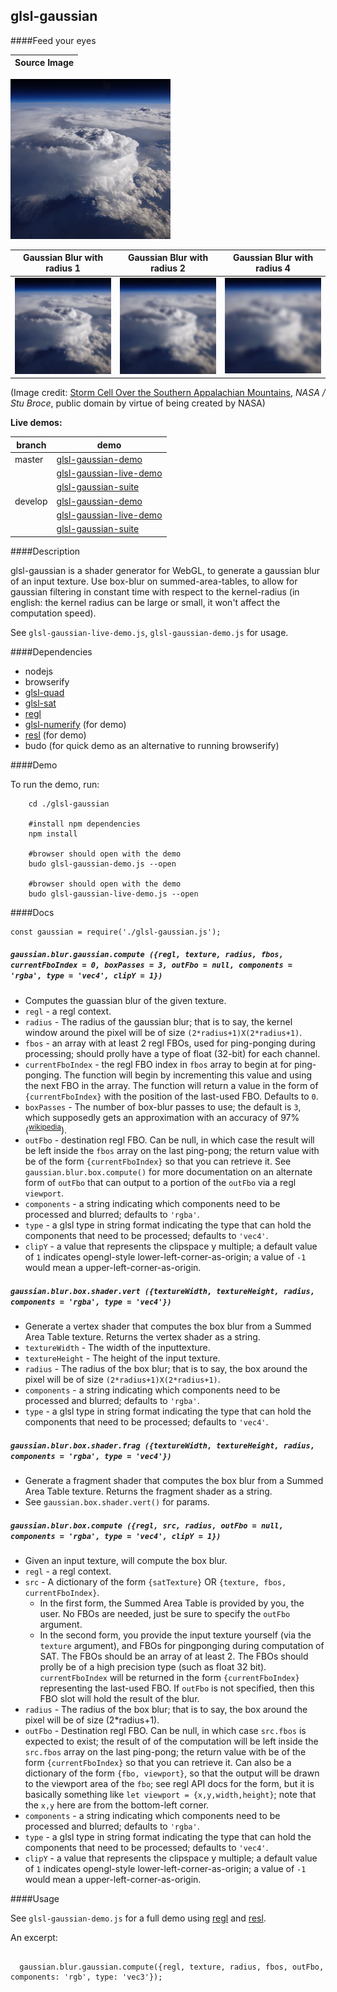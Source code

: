 
glsl-gaussian
---


####Feed your eyes


 Source Image |
--------------|
<img src="./assets/Storm Cell Over the Southern Appalachian Mountains-dsc_2303_0-256x256.png"/>

 Gaussian Blur with radius 1  | Gaussian Blur with radius 2 | Gaussian Blur with radius 4 |
------------------------------|-----------------------------|-----------------------------|
<img src="./assets/result-256x256x-r1.png"/>|<img src="./assets/result-256x256x-r2.png"/>|<img src="./assets/result-256x256x-r4.png"/>|

(Image credit: [Storm Cell Over the Southern Appalachian Mountains](http://www.nasa.gov/content/storm-cell-over-the-southern-appalachian-mountains),
*NASA / Stu Broce*, public domain by virtue of being created by NASA)

**Live demos:**

 branch | demo
--------|-------
master  | [glsl-gaussian-demo](https://realazthat.github.io/glsl-gaussian/master/www/glsl-gaussian-demo/index.html)
        | [glsl-gaussian-live-demo](https://realazthat.github.io/glsl-gaussian/master/www/glsl-gaussian-live-demo/index.html)
        | [glsl-gaussian-suite](https://realazthat.github.io/glsl-gaussian/master/www/glsl-gaussian-suite/glsl-gaussian-suite.html)
develop | [glsl-gaussian-demo](https://realazthat.github.io/glsl-gaussian/develop/www/glsl-gaussian-demo/index.html)
        | [glsl-gaussian-live-demo](https://realazthat.github.io/glsl-gaussian/develop/www/glsl-gaussian-live-demo/index.html)
        | [glsl-gaussian-suite](https://realazthat.github.io/glsl-gaussian/develop/www/glsl-gaussian-suite/glsl-gaussian-suite.html)


####Description

glsl-gaussian is a shader generator for WebGL, to generate a gaussian blur of an input texture. Use box-blur on summed-area-tables, to allow for gaussian filtering in constant time with respect to the kernel-radius (in english:
the kernel radius can be large or small, it won't affect the computation speed).


See `glsl-gaussian-live-demo.js`, `glsl-gaussian-demo.js` for usage.

####Dependencies

* nodejs
* browserify
* [glsl-quad](https://github.com/realazthat/glsl-quad)
* [glsl-sat](https://github.com/realazthat/glsl-sat)
* [regl](https://github.com/mikolalysenko/regl)
* [glsl-numerify](https://github.com/realazthat/glsl-numerify) (for demo)
* [resl](https://github.com/mikolalysenko/resl) (for demo)
* budo (for quick demo as an alternative to running browserify) 


####Demo

To run the demo, run:

```
    cd ./glsl-gaussian
    
    #install npm dependencies
    npm install
    
    #browser should open with the demo
    budo glsl-gaussian-demo.js --open

    #browser should open with the demo
    budo glsl-gaussian-live-demo.js --open

```



####Docs

```
const gaussian = require('./glsl-gaussian.js');
```

##### `gaussian.blur.gaussian.compute ({regl, texture, radius, fbos, currentFboIndex = 0, boxPasses = 3, outFbo = null, components = 'rgba', type = 'vec4', clipY = 1})`

* Computes the guassian blur of the given texture.
* `regl` - a regl context.
* `radius` - The radius of the gaussian blur; that is to say, the kernel window around the pixel will be of size `(2*radius+1)X(2*radius+1)`.
* `fbos` - an array with at least 2 regl FBOs, used for ping-ponging during processing; should prolly have
           a type of float (32-bit) for each channel.
* `currentFboIndex` - the regl FBO index in `fbos` array to begin at for ping-ponging. The function will begin by
                      incrementing this value and using the next FBO in the array. The function will return a value
                      in the form of `{currentFboIndex}` with the position of the last-used FBO. Defaults to `0`.
* `boxPasses` - The number of box-blur passes to use; the default is `3`, which supposedly gets an approximation
                with an accuracy of 97% (<sup>[wikipedia](https://en.wikipedia.org/wiki/Box_blur)</sup>). 
* `outFbo` - destination regl FBO. Can be null, in which case the result will be left inside the `fbos` array
             on the last ping-pong; the return value with be of the form `{currentFboIndex}` so that you
             can retrieve it. See `gaussian.blur.box.compute()` for more documentation on an alternate form
             of `outFbo` that can output to a portion of the `outFbo` via a regl `viewport`.
* `components` - a string indicating which components need to be processed and blurred; defaults to `'rgba'`.
* `type` - a glsl type in string format indicating the type that can hold the components that need to be processed; defaults to `'vec4'`.
* `clipY` - a value that represents the clipspace y multiple; a default value of `1` indicates opengl-style lower-left-corner-as-origin;
             a value of `-1` would mean a upper-left-corner-as-origin.



##### `gaussian.blur.box.shader.vert ({textureWidth, textureHeight, radius, components = 'rgba', type = 'vec4'})`

* Generate a vertex shader that computes the box blur from a Summed Area Table texture.
    Returns the vertex shader as a string.
* `textureWidth` - The width of the inputtexture.
* `textureHeight` - The height of the input texture.
* `radius` - The radius of the box blur; that is to say, the box around the pixel will be of size `(2*radius+1)X(2*radius+1)`. 
* `components` - a string indicating which components need to be processed and blurred; defaults to `'rgba'`.
* `type` - a glsl type in string format indicating the type that can hold the components that need to be processed; defaults to `'vec4'`.



##### `gaussian.blur.box.shader.frag ({textureWidth, textureHeight, radius, components = 'rgba', type = 'vec4'})`

* Generate a fragment shader that computes the box blur from a Summed Area Table texture.
    Returns the fragment shader as a string.
* See `gaussian.box.shader.vert()` for params.

##### `gaussian.blur.box.compute ({regl, src, radius, outFbo = null, components = 'rgba', type = 'vec4', clipY = 1})`

* Given an input texture, will compute the box blur.
* `regl` - a regl context.
* `src` - A dictionary of the form `{satTexture}` OR `{texture, fbos, currentFboIndex}`.
  *  In the first form, the Summed Area Table
    is provided by you, the user. No FBOs are needed, just be sure to specify the `outFbo` argument.
  * In the second form, you provide the input texture yourself (via the `texture` argument), and FBOs
    for pingponging during computation of SAT. The FBOs should be an array of at least 2. The FBOs
    should prolly be of a high precision type (such as float 32 bit). `currentFboIndex` will be
    returned in the form `{currentFboIndex}` representing the last-used FBO. If `outFbo` is not
    specified, then this FBO slot will hold the result of the blur.
* `radius` - The radius of the box blur; that is to say, the box around the pixel will be of size (2*radius+1). 
* `outFbo` - Destination regl FBO. Can be null, in which case `src.fbos` is expected to exist; the result of
             of the computation will be left inside the `src.fbos` array on the last ping-pong; the return
             value with be of the form `{currentFboIndex}` so that you can retrieve it.
             Can also be a dictionary of the form `{fbo, viewport}`, so that the output will be drawn
             to the viewport area of the `fbo`; see regl API docs for the form, but it is basically
             something like `let viewport = {x,y,width,height}`; note that the `x,y` here are
             from the bottom-left corner.
* `components` - a string indicating which components need to be processed and blurred; defaults to `'rgba'`.
* `type` - a glsl type in string format indicating the type that can hold the components that need to be processed; defaults to `'vec4'`.
* `clipY` - a value that represents the clipspace y multiple; a default value of `1` indicates opengl-style lower-left-corner-as-origin;
             a value of `-1` would mean a upper-left-corner-as-origin.


####Usage

See `glsl-gaussian-demo.js` for a full demo using [regl](https://github.com/mikolalysenko/regl)
and [resl](https://github.com/mikolalysenko/resl).

An excerpt:

```

  gaussian.blur.gaussian.compute({regl, texture, radius, fbos, outFbo, components: 'rgb', type: 'vec3'});


```


